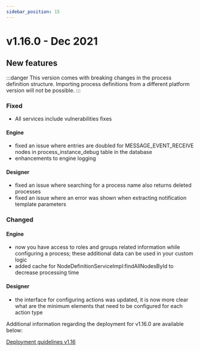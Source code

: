 ```yaml
---
sidebar_position: 15
---
```


# v1.16.0 - Dec 2021

## **New features**

:::danger
This version comes with breaking changes in the process definition structure. Importing process definitions from a different platform version will not be possible.
:::

### **Fixed**

* All services include vulnerabilities fixes

#### Engine

* fixed an issue where entries are doubled for MESSAGE\_EVENT\_RECEIVE nodes in process\_instance\_debug table in the database
* enhancements to engine logging

#### Designer

* fixed an issue where searching for a process name also returns deleted processes
* fixed an issue where an error was shown when extracting notification template parameters

### **Changed**

#### Engine

* now you have access to roles and groups related information while configuring a process; these additional data can be used in your custom logic
* added cache for NodeDefinitionServiceImpl:findAllNodesById to decrease processing time

#### Designer

* the interface for configuring actions was updated, it is now more clear what are the minimum elements that need to be configured for each action type

Additional information regarding the deployment for v1.16.0 are available below:

[Deployment guidelines v1.16](deployment-guidelines-v1.16)

